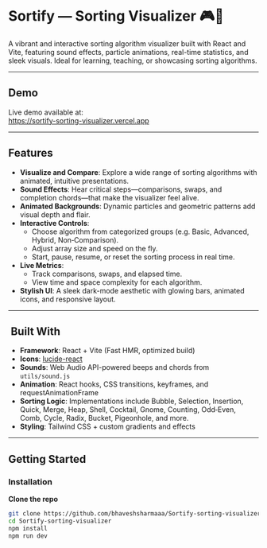 # Sortify — Sorting Visualizer 🎮🔢

A vibrant and interactive sorting algorithm visualizer built with React and Vite, featuring sound effects, particle animations, real-time statistics, and sleek visuals. Ideal for learning, teaching, or showcasing sorting algorithms.

---

## Demo

Live demo available at:  
https://sortify-sorting-visualizer.vercel.app

---

## Features

- **Visualize and Compare**: Explore a wide range of sorting algorithms with animated, intuitive presentations.
- **Sound Effects**: Hear critical steps—comparisons, swaps, and completion chords—that make the visualizer feel alive.
- **Animated Backgrounds**: Dynamic particles and geometric patterns add visual depth and flair.
- **Interactive Controls**:
  - Choose algorithm from categorized groups (e.g. Basic, Advanced, Hybrid, Non‑Comparison).
  - Adjust array size and speed on the fly.
  - Start, pause, resume, or reset the sorting process in real time.
- **Live Metrics**:
  - Track comparisons, swaps, and elapsed time.
  - View time and space complexity for each algorithm.
- **Stylish UI**: A sleek dark-mode aesthetic with glowing bars, animated icons, and responsive layout.

---

## ​ Built With

- **Framework**: React + Vite (Fast HMR, optimized build)
- **Icons**: [lucide-react](https://lucide.dev)
- **Sounds**: Web Audio API-powered beeps and chords from `utils/sound.js`
- **Animation**: React hooks, CSS transitions, keyframes, and requestAnimationFrame
- **Sorting Logic**: Implementations include Bubble, Selection, Insertion, Quick, Merge, Heap, Shell, Cocktail, Gnome, Counting, Odd‑Even, Comb, Cycle, Radix, Bucket, Pigeonhole, and more.
- **Styling**: Tailwind CSS + custom gradients and effects

---

## Getting Started

### Installation

**Clone the repo**

```bash
git clone https://github.com/bhaveshsharmaaa/Sortify-sorting-visualizer.git
cd Sortify-sorting-visualizer
npm install
npm run dev

```
